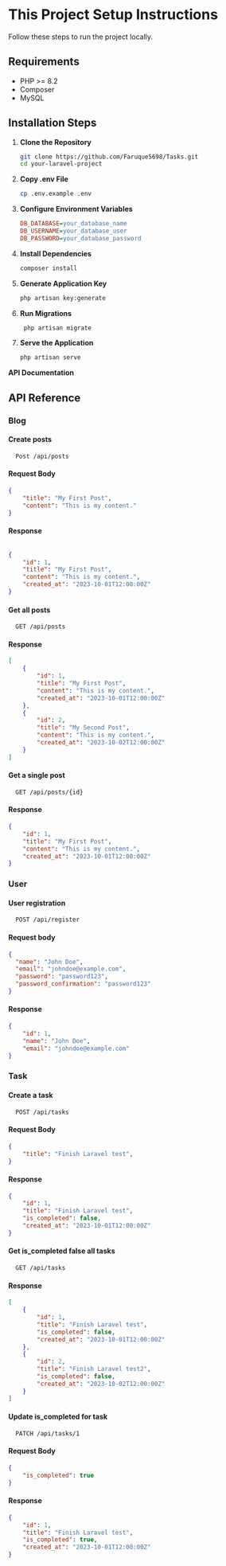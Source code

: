# This Project Setup Instructions

Follow these steps to run the project locally.

## Requirements

- PHP >= 8.2
- Composer
- MySQL

## Installation Steps

1. **Clone the Repository**
   ```bash
   git clone https://github.com/Faruque5698/Tasks.git
   cd your-laravel-project
 2. **Copy .env File**
    ```bash
    cp .env.example .env
    ```

3. **Configure Environment Variables**
   ```ini
   DB_DATABASE=your_database_name
   DB_USERNAME=your_database_user
   DB_PASSWORD=your_database_password
    ```
4. **Install Dependencies**
   ```bash
   composer install
   ```
      
5. **Generate Application Key**
   ```bash
   php artisan key:generate
   ```
   
6. **Run Migrations**
   ```bash
    php artisan migrate
    ```
7. **Serve the Application**
   ```bash
   php artisan serve
   ```
   
**API Documentation**
## API Reference

###  Blog
#### Create posts
```http
  Post /api/posts
```
#### Request Body
```json
{   
    "title": "My First Post",
    "content": "This is my content."
}

```
#### Response
```json

{
    "id": 1,
    "title": "My First Post",
    "content": "This is my content.",
    "created_at": "2023-10-01T12:00:00Z"
}

```
#### Get all posts
```http
  GET /api/posts
```
#### Response
```json
[
    {
        "id": 1,
        "title": "My First Post",
        "content": "This is my content.",
        "created_at": "2023-10-01T12:00:00Z"
    },
    {
        "id": 2,
        "title": "My Second Post",
        "content": "This is my content.",
        "created_at": "2023-10-02T12:00:00Z"
    }
]
```
#### Get a single post
```http
  GET /api/posts/{id}
```
#### Response
```json
{
    "id": 1,
    "title": "My First Post",
    "content": "This is my content.",
    "created_at": "2023-10-01T12:00:00Z"
}
```

### User

#### User registration
```http
  POST /api/register
```

#### Request body 
```json
{
  "name": "John Doe",
  "email": "johndoe@example.com",
  "password": "password123",
  "password_confirmation": "password123"
}
```
#### Response
```json
{
    "id": 1,
    "name": "John Doe",
    "email": "johndoe@example.com"
}
```

### Task
#### Create a task
```http
  POST /api/tasks
```
#### Request Body
```json
{
    "title": "Finish Laravel test",
}
```
#### Response
```json
{
    "id": 1,
    "title": "Finish Laravel test",
    "is_completed": false,
    "created_at": "2023-10-01T12:00:00Z"
}
```
#### Get is_completed false all tasks
```http
  GET /api/tasks
```
#### Response
```json
[
    {
        "id": 1,
        "title": "Finish Laravel test",
        "is_completed": false,
        "created_at": "2023-10-01T12:00:00Z"
    },
    {
        "id": 2,
        "title": "Finish Laravel test2",
        "is_completed": false,
        "created_at": "2023-10-02T12:00:00Z"
    }
]
```
#### Update is_completed for task
```http
  PATCH /api/tasks/1
```
#### Request Body
```json
{
    "is_completed": true
}
```
#### Response
```json
{
    "id": 1,
    "title": "Finish Laravel test",
    "is_completed": true,
    "created_at": "2023-10-01T12:00:00Z"
}
```
